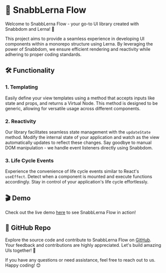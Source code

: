 # 🚀 SnabbLerna Flow

Welcome to SnabbLerna Flow - your go-to UI library created with Snabbdom and Lerna! 🌟

This project aims to provide a seamless experience in developing UI components within a monorepo structure using Lerna. By leveraging the power of Snabbdom, we ensure efficient rendering and reactivity while adhering to proper coding standards. 

## 🛠️ Functionality

### 1. Templating
Easily define your view templates using a method that accepts inputs like state and props, and returns a Virtual Node. This method is designed to be generic, allowing for versatile usage across different components.

### 2. Reactivity
Our library facilitates seamless state management with the `updateState` method. Modify the internal state of your application and watch as the view automatically updates to reflect these changes. Say goodbye to manual DOM manipulation - we handle event listeners directly using Snabbdom.

### 3. Life Cycle Events
Experience the convenience of life cycle events similar to React's `useEffect`. Detect when a component is mounted and execute functions accordingly. Stay in control of your application's life cycle effortlessly.

## 🎬 Demo

Check out the live demo [here](https://snabblerna-flow-one-pearl.vercel.app/) to see SnabbLerna Flow in action!

## 📂 GitHub Repo

Explore the source code and contribute to SnabbLerna Flow on [GitHub](https://github.com/CallmeAbhy/SnabbLerna-Flow). Your feedback and contributions are highly appreciated. Let's build amazing UIs together! 🎉

If you have any questions or need assistance, feel free to reach out to us. Happy coding! 😊
